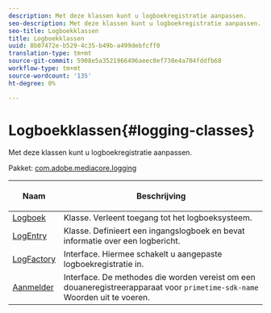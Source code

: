 ```yaml
---
description: Met deze klassen kunt u logboekregistratie aanpassen.
seo-description: Met deze klassen kunt u logboekregistratie aanpassen.
seo-title: Logboekklassen
title: Logboekklassen
uuid: 8b07472e-b529-4c35-b49b-a499debfcff0
translation-type: tm+mt
source-git-commit: 5908e5a3521966496aeec0ef730e4a704fddfb68
workflow-type: tm+mt
source-wordcount: '135'
ht-degree: 0%

---
```



# Logboekklassen{#logging-classes}

Met deze klassen kunt u logboekregistratie aanpassen.

Pakket: [com.adobe.mediacore.logging](https://help.adobe.com/en_US/primetime/api/psdk/javadoc_1.4/com/adobe/mediacore/logging/package-summary.html)

<table frame="all" colsep="1" rowsep="1" id="table_389797D3CEF14EA2862E0B20C6E6CC41"> 
 <thead> 
  <tr rowsep="1"> 
   <th colname="1" class="entry"> <p>Naam </p> </th> 
   <th colname="2" class="entry"> <p>Beschrijving </p> </th> 
  </tr> 
 </thead>
 <tbody> 
  <tr rowsep="1"> 
   <td colname="1"><span class="codeph"><a href="https://help.adobe.com/en_US/primetime/api/psdk/javadoc_1.4/com/adobe/mediacore/logging/Log.html" format="html" scope="external"> Logboek</a> </span></td> 
   <td colname="2"> Klasse. Verleent toegang tot het logboeksysteem. </td> 
  </tr> 
  <tr rowsep="1"> 
   <td colname="1" rowsep="0"><span class="codeph"><a href="https://help.adobe.com/en_US/primetime/api/psdk/javadoc_1.4/com/adobe/mediacore/logging/LogEntry.html" format="html" scope="external"> LogEntry</a> </span></td> 
   <td colname="2" rowsep="0"> Klasse. Definieert een ingangslogboek en bevat informatie over een logbericht. </td> 
  </tr> 
  <tr rowsep="1"> 
   <td colname="1"><span class="codeph"><a href="https://help.adobe.com/en_US/primetime/api/psdk/javadoc_1.4/com/adobe/mediacore/logging/LogFactory.html" format="html" scope="external"> LogFactory</a> </span></td> 
   <td colname="2"> Interface. Hiermee schakelt u aangepaste logboekregistratie in. </td> 
  </tr> 
  <tr rowsep="1"> 
   <td colname="1"><span class="codeph"><a href="https://help.adobe.com/en_US/primetime/api/psdk/javadoc_1.4/com/adobe/mediacore/logging/Logger.html" format="html" scope="external"> Aanmelder</a> </span></td> 
   <td colname="2">Interface. De methodes die worden vereist om een douaneregistreerapparaat voor <code>primetime-sdk-name</code> Woorden uit te voeren. </td> 
  </tr> 
 </tbody>
</table>